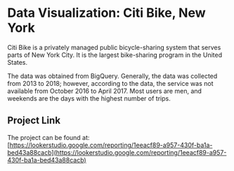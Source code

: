 # Data Visualization: **Citi Bike, New York**

Citi Bike is a privately managed public bicycle-sharing system that serves parts of New York City. It is the largest bike-sharing program in the United States.

The data was obtained from BigQuery. Generally, the data was collected from 2013 to 2018; however, according to the data, the service was not available from October 2016 to April 2017. Most users are men, and weekends are the days with the highest number of trips.

## Project Link
The project can be found at: [https://lookerstudio.google.com/reporting/1eeacf89-a957-430f-ba1a-bed43a88cacb](https://lookerstudio.google.com/reporting/1eeacf89-a957-430f-ba1a-bed43a88cacb)
